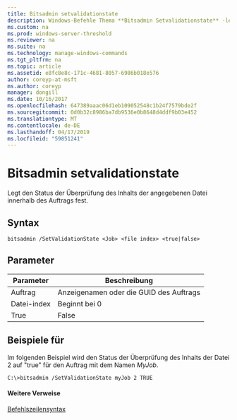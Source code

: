 ```yaml
---
title: Bitsadmin setvalidationstate
description: Windows-Befehle Thema **Bitsadmin Setvalidationstate** -legt den Status der Überprüfung des Inhalts der angegebenen Datei innerhalb des Auftrags fest.
ms.custom: na
ms.prod: windows-server-threshold
ms.reviewer: na
ms.suite: na
ms.technology: manage-windows-commands
ms.tgt_pltfrm: na
ms.topic: article
ms.assetid: e8fc8e8c-171c-4681-8057-6986b018e576
author: coreyp-at-msft
ms.author: coreyp
manager: dongill
ms.date: 10/16/2017
ms.openlocfilehash: 647389aaac06d1eb109052548c1b24f7579bde2f
ms.sourcegitcommit: 0d0b32c8986ba7db9536e0b8648d4ddf9b03e452
ms.translationtype: MT
ms.contentlocale: de-DE
ms.lasthandoff: 04/17/2019
ms.locfileid: "59851241"
---
```

# <a name="bitsadmin-setvalidationstate"></a>Bitsadmin setvalidationstate



Legt den Status der Überprüfung des Inhalts der angegebenen Datei innerhalb des Auftrags fest.

## <a name="syntax"></a>Syntax

```
bitsadmin /SetValidationState <Job> <file index> <true|false> 
```

## <a name="parameters"></a>Parameter

|Parameter|Beschreibung|
|---------|-----------|
|Auftrag|Anzeigenamen oder die GUID des Auftrags|
|Datei-index|Beginnt bei 0|
|True|False|Auf TRUE festlegen, festgelegt Wenn der Inhalt der Datei gültig ist, andernfalls auf FALSE|

## <a name="BKMK_examples"></a>Beispiele für

Im folgenden Beispiel wird den Status der Überprüfung des Inhalts der Datei 2 auf "true" für den Auftrag mit dem Namen *MyJob*.
```
C:\>bitsadmin /SetValidationState myJob 2 TRUE 
```

#### <a name="additional-references"></a>Weitere Verweise

[Befehlszeilensyntax](command-line-syntax-key.md)